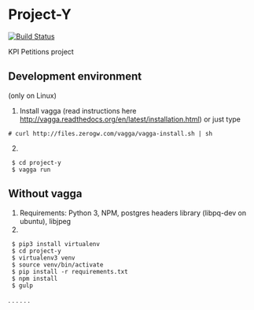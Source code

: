 # Project-Y  

[![Build Status](https://travis-ci.org/kpi-petitions/project-y.svg?branch=master)](https://travis-ci.org/kpi-petitions/project-y)

KPI Petitions project

## Development environment
(only on Linux)

  1. Install vagga (read instructions here http://vagga.readthedocs.org/en/latest/installation.html)
or just type 
```
# curl http://files.zerogw.com/vagga/vagga-install.sh | sh
```
  2.
```
 $ cd project-y
 $ vagga run
```

## Without vagga

  1. Requirements: Python 3, NPM, postgres headers library (libpq-dev on ubuntu), libjpeg
  2. 

```
 $ pip3 install virtualenv
 $ cd project-y
 $ virtualenv3 venv
 $ source venv/bin/activate
 $ pip install -r requirements.txt
 $ npm install
 $ gulp
```
.
.
.
.
.
.
